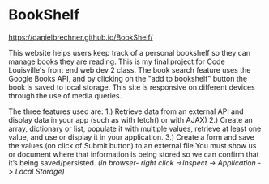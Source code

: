 # BookShelf
https://danielbrechner.github.io/BookShelf/

This website helps users keep track of a personal bookshelf so they can manage books they are reading.  This is my final project for Code Louisville's front end web dev 2 class. The book search feature uses the Google Books API, and by clicking on the "add to bookshelf" button the book is saved to local storage.  This site is responsive on different devices through the use of media queries.  

The three features used are:
1.) Retrieve data from an external API and display data in your app (such as with fetch() or with AJAX)
2.) Create an array, dictionary or list, populate it with multiple values, retrieve at least one value, and use or display it in your application.
3.) Create a form and save the values (on click of Submit button) to an external file 
You must show us or document where that information is being stored so we can confirm that it’s being saved/persisted. 
*(In browser- right click ->Inspect -> Application -> Local Storage)*

